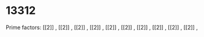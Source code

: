 # 13312

Prime factors: [[2]] , [[2]] , [[2]] , [[2]] , [[2]] , [[2]] , [[2]] , [[2]] , [[2]] , [[2]] , 